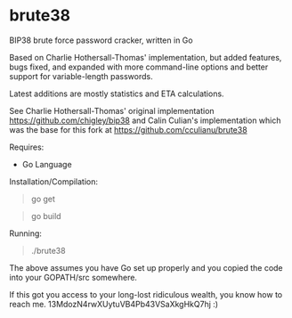 brute38
=======

BIP38 brute force password cracker, written in Go

Based on Charlie Hothersall-Thomas' implementation, but added features, bugs fixed,
and expanded with more command-line options and better support for variable-length passwords.

Latest additions are mostly statistics and ETA calculations.

See Charlie Hothersall-Thomas' original implementation  https://github.com/chigley/bip38 and Calin Culian's implementation which was the base for this fork at https://github.com/cculianu/brute38

Requires:

- Go Language

Installation/Compilation:

> go get

> go build

Running:

> ./brute38

The above assumes you have Go set up properly and you copied the code into your GOPATH/src somewhere.

If this got you access to your long-lost ridiculous wealth, you know how to reach me. 13MdozN4rwXUytuVB4Pb43VSaXkgHkQ7hj :) 
